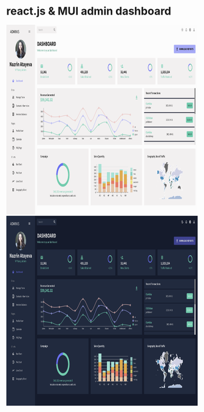 # react.js & MUI admin dashboard

 
 <img src="public/assets/dashboard-screen-light.png" width='2560' height='500'>
 <img src="public/assets/dashboard-screen-dark.png" width='2560' height='500'>
